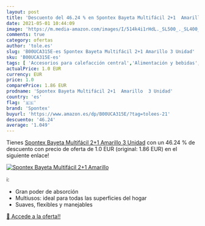 ```yaml
---
layout: post
title: 'Descuento del 46.24 % en Spontex Bayeta Multifácil 2+1  Amarillo '
date: 2021-05-01 10:44:09
image: 'https://m.media-amazon.com/images/I/514k4i1rHdL._SL500_._SL400_.jpg'
comments: true
category: ofertas
author: 'tole.es'
slug: 'B00UCA315E-es Spontex Bayeta Multifácil 2+1 Amarillo 3 Unidad'
sku: 'B00UCA315E-es'
tags: [ 'Accesorios para calefacción central','Alimentación y bebidas','Bricolaje y herramientas','Calefacción central y accesorios','Climatización','Cuidado y limpieza del hogar','Productos de limpieza para el hogar','Salud y cuidado personal','Suministros de construcción','bayeta','spontex', ]
actualPrice: 1.0 EUR
currency: EUR
price: 1.0
comparePrice: 1.86 EUR
prodname: 'Spontex Bayeta Multifácil 2+1  Amarillo  3 Unidad'
country: 'es'
flag: '🇪🇸'
brand: 'Spontex'
buyurl: 'https://www.amazon.es/dp/B00UCA315E/?tag=tolees-21'
descuento: '46.24'
average: '1.049'
---
```


Tienes [Spontex Bayeta Multifácil 2+1  Amarillo  3 Unidad](https://www.amazon.es/dp/B00UCA315E/?tag=tolees-21) con un 46.24 % de descuento con precio de oferta de 1.0 EUR (original: 1.86 EUR) en el siguiente enlace!

[![Spontex Bayeta Multifácil 2+1  Amarillo ](https://m.media-amazon.com/images/I/514k4i1rHdL._SL500_._SL400_.jpg)](https://www.amazon.es/dp/B00UCA315E/?tag=tolees-21)

ℹ️:

- Gran poder de absorción
- Multiusos: ideal para todas las superficies del hogar
- Suaves, flexibles y manejables

[🛒 Accede a la oferta!!](https://www.amazon.es/dp/B00UCA315E/?tag=tolees-21)
